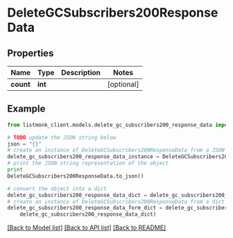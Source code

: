 # DeleteGCSubscribers200ResponseData


## Properties
Name | Type | Description | Notes
------------ | ------------- | ------------- | -------------
**count** | **int** |  | [optional] 

## Example

```python
from listmonk_client.models.delete_gc_subscribers200_response_data import DeleteGCSubscribers200ResponseData

# TODO update the JSON string below
json = "{}"
# create an instance of DeleteGCSubscribers200ResponseData from a JSON string
delete_gc_subscribers200_response_data_instance = DeleteGCSubscribers200ResponseData.from_json(json)
# print the JSON string representation of the object
print
DeleteGCSubscribers200ResponseData.to_json()

# convert the object into a dict
delete_gc_subscribers200_response_data_dict = delete_gc_subscribers200_response_data_instance.to_dict()
# create an instance of DeleteGCSubscribers200ResponseData from a dict
delete_gc_subscribers200_response_data_form_dict = delete_gc_subscribers200_response_data.from_dict(
    delete_gc_subscribers200_response_data_dict)
```
[[Back to Model list]](../README.md#documentation-for-models) [[Back to API list]](../README.md#documentation-for-api-endpoints) [[Back to README]](../README.md)


